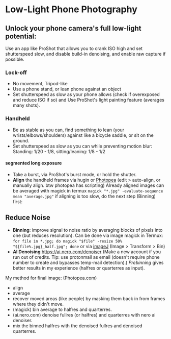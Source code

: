 # Low-Light Phone Photography

## Unlock your phone camera's full low-light potential:
Use an app like ProShot that allows you to 
crank ISO high 
and set shutterspeed slow, 
and disable build-in denoising, 
and enable raw capture if possible.

### Lock-off
- No movement, Tripod-like
- Use a phone stand, or lean phone against an object
- Set shutterspeed as slow as your phone allows (check if overexposed and reduce ISO if so) and Use ProShot's light painting feature (averages many shots).
### Handheld
- Be as stable as you can, find something to lean (your wrists/elbows/shoulders) against like a bicycle saddle, or sit on the ground.
- Set shutterspeed as slow as you can while preventing motion blur: Standing: 1/20 - 1/8, sitting/leaning: 1/8 - 1/2
#### segmented long exposure
- Take a burst, via ProShot's burst mode, or hold the shutter.
- **Align** the handheld frames via hugin or [Photopea](https://www.photopea.com/)
  (edit > auto-align, or manually align. btw photopea has scripting)
Already aligned images can be averaged with magick in termux ``magick "*.jpg" -evaluate-sequence mean "average.jpg"``
if aligning is too slow, do the next step (Binning) first: 

## Reduce Noise
- **Binning**: improve signal to noise ratio by averaging blocks of pixels into one (but reduces resolution).
Can be done via image magick in Termux: ```for file in *.jpg; do magick "$file" -resize 50% "${file%.jpg}_half.jpg"; done``` 
or via [imageJ](ij.imjoy.io/) (Image > Transform > Bin)
- **AI Denoising**
https://ai.nero.com/denoiser
(Make a new account if you run out of credits. Tip: use protonmail as email (doesn't require phone number to create and bypasses temp-mail detection).)
*Prebinning* gives better results in my experience (halfres or quarterres as input).

My method for final image: 
(Photopea.com)
- align
- average
- recover moved areas (like people) by masking them back in from frames where they didn't move.
- (magick) bin average to halfres and quarterres.
- (ai.nero.com) denoise fullres (or halfres) and quarterres with nero ai denoiser.
- mix the binned halfres with the denoised fullres and denoised quarterres.
